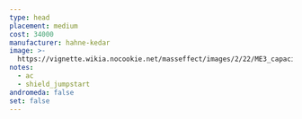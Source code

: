```yaml
---
type: head
placement: medium
cost: 34000
manufacturer: hahne-kedar
image: >-
  https://vignette.wikia.nocookie.net/masseffect/images/2/22/ME3_capacitor_helmet.png/revision/latest/scale-to-width-down/115?cb=20120312191432
notes:
  - ac
  - shield_jumpstart
andromeda: false
set: false
---
```

